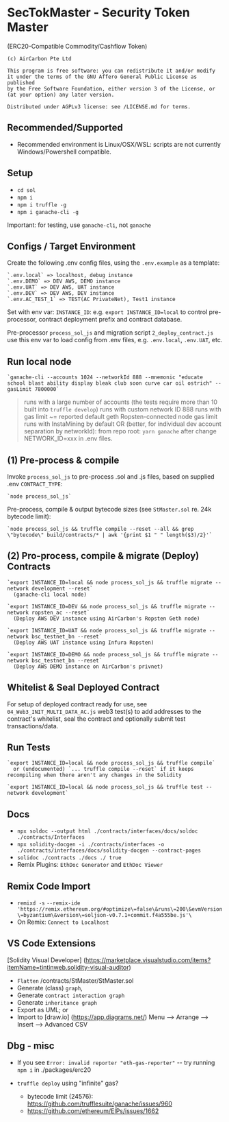 # SecTokMaster - Security Token Master
  (ERC20-Compatible Commodity/Cashflow Token)

    (c) AirCarbon Pte Ltd

    This program is free software: you can redistribute it and/or modify
    it under the terms of the GNU Affero General Public License as published
    by the Free Software Foundation, either version 3 of the License, or
    (at your option) any later version.

    Distributed under AGPLv3 license: see /LICENSE.md for terms.

## Recommended/Supported

- Recommended environment is Linux/OSX/WSL: scripts are not currently Windows/Powershell compatible.

## Setup

- `cd sol`
- `npm i`
- `npm i truffle -g`
- `npm i ganache-cli -g`

Important: for testing, use `ganache-cli`, not `ganache`

## Configs / Target Environment

Create the following .env config files, using the `.env.example` as a template:

    `.env.local` => localhost, debug instance
    `.env.DEMO` => DEV AWS, DEMO instance
    `.env.UAT` => DEV AWS, UAT instance
    `.env.DEV` => DEV AWS, DEV instance
    `.env.AC_TEST_1` => TEST(AC PrivateNet), Test1 instance

Set with env var: `INSTANCE_ID`: e.g. `export INSTANCE_ID=local` to control pre-processor, contract deployment prefix and contract database.

Pre-processor `process_sol_js` and migration script `2_deploy_contract.js` use this env var to load config from .env files, e.g. `.env.local`, `.env.UAT`, etc.

## Run local node

    `ganache-cli --accounts 1024 --networkId 888 --mnemonic "educate school blast ability display bleak club soon curve car oil ostrich" --gasLimit 7800000`

  > runs with a large number of accounts (the tests require more than 10 built into `truffle develop`)
  > runs with custom network ID 888
  > runs with gas limit ~= reported default geth Ropsten-connected node gas limit
  > runs with InstaMining by default
  > OR (better, for individual dev account separation by networkId): from repo root: `yarn ganache` after change NETWORK_ID=xxx in .env files.

## (1) Pre-process & compile

Invoke `process_sol_js` to pre-process .sol and .js files, based on supplied .env `CONTRACT_TYPE`:

    `node process_sol_js`

Pre-process, compile & output bytecode sizes (see `StMaster.sol` re. 24k bytecode limit):

    `node process_sol_js && truffle compile --reset --all && grep \"bytecode\" build/contracts/* | awk '{print $1 " " length($3)/2}'`

## (2) Pro-process, compile & migrate (Deploy) Contracts

    `export INSTANCE_ID=local && node process_sol_js && truffle migrate --network development --reset`
      (ganache-cli local node)

    `export INSTANCE_ID=DEV && node process_sol_js && truffle migrate --network ropsten_ac --reset`
      (Deploy AWS DEV instance using AirCarbon's Ropsten Geth node)

    `export INSTANCE_ID=UAT && node process_sol_js && truffle migrate --network bsc_testnet_bn --reset`
      (Deploy AWS UAT instance using Infura Ropsten)

    `export INSTANCE_ID=DEMO && node process_sol_js && truffle migrate --network bsc_testnet_bn --reset`
      (Deploy AWS DEMO instance on AirCarbon's privnet)

## Whitelist & Seal Deployed Contract

For setup of deployed contract ready for use, see `04_Web3_INIT_MULTI_DATA_AC.js` web3 test(s) to add addresses to the contract's whitelist, seal the contract and optionally submit test transactions/data.

## Run Tests

    `export INSTANCE_ID=local && node process_sol_js && truffle compile`
      or (undocumented) `... truffle compile --reset` if it keeps recompiling when there aren't any changes in the Solidity

    `export INSTANCE_ID=local && node process_sol_js && truffle test --network development`

## Docs

- `npx soldoc --output html ./contracts/interfaces/docs/soldoc ./contracts/Interfaces`
- `npx solidity-docgen -i ./contracts/interfaces -o ./contracts/interfaces/docs/solidity-docgen --contract-pages`
- `solidoc ./contracts ./docs ./ true`
- Remix Plugins: `EthDoc Generator` and `EthDoc Viewer`

## Remix Code Import

- `remixd -s` <AbsolutePathToSmartContractFolder> `--remix-ide 'https://remix.ethereum.org/#optimize\=false\&runs\=200\&evmVersion\=byzantium\&version\=soljson-v0.7.1+commit.f4a555be.js'\`
- On Remix: `Connect to Localhost`

## VS Code Extensions

[Solidity Visual Developer] (https://marketplace.visualstudio.com/items?itemName=tintinweb.solidity-visual-auditor)

- `Flatten` /contracts/StMaster/StMaster.sol
- Generate (class) `graph`,
- Generate `contract interaction graph`
- Generate `inheritance graph`
- Export as UML; or
- Import to [draw.io] (https://app.diagrams.net/) Menu --> Arrange --> Insert --> Advanced CSV

## Dbg - misc

- If you see `Error: invalid reporter "eth-gas-reporter"` -- try running `npm i` in ./packages/erc20

- `truffle deploy` using "infinite" gas?
  *  bytecode limit (24576): https://github.com/trufflesuite/ganache/issues/960
  *  https://github.com/ethereum/EIPs/issues/1662


